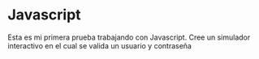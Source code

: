 # Javascript
Esta es mi primera prueba trabajando con Javascript. Cree un simulador interactivo en el cual se valida un usuario y contraseña
